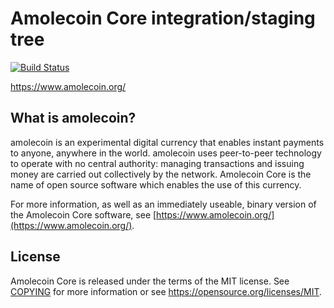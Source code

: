 Amolecoin Core integration/staging tree
=====================================

[![Build Status](https://travis-ci.org/amolecoin/amolecoin.svg?branch=master)](https://travis-ci.org/amolecoin/amolecoin)

https://www.amolecoin.org/

What is amolecoin?
----------------

amolecoin is an experimental digital currency that enables instant payments to
anyone, anywhere in the world. amolecoin uses peer-to-peer technology to operate
with no central authority: managing transactions and issuing money are carried
out collectively by the network. Amolecoin Core is the name of open source
software which enables the use of this currency.

For more information, as well as an immediately useable, binary version of
the Amolecoin Core software, see [https://www.amolecoin.org/](https://www.amolecoin.org/).

License
-------

Amolecoin Core is released under the terms of the MIT license. See [COPYING](COPYING) for more
information or see https://opensource.org/licenses/MIT.
